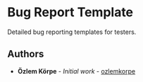 # Bug Report Template
Detailed bug reporting templates for testers.

## Authors
* **Özlem Körpe** - *Initial work* - [ozlemkorpe](https://github.com/ozlemkorpe)
